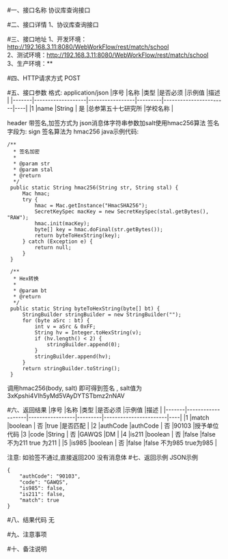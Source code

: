 #一、接口名称
协议库查询接口

#二、接口详情
1、协议库查询接口

#三、接口地址
1、开发环境：http://192.168.3.11:8080/WebWorkFlow/rest/match/school   
2、测试环境：http://192.168.3.11:8080/WebWorkFlow/rest/match/school  
3、生产环境：**  

#四、HTTP请求方式
POST

#五、接口参数
格式: application/json
|序号	|名称	            |类型              |是否必须	|示例值	                |描述 |
|-------|-------------------|-----------------|---------|-----------------------|----|
|1	|name	            |String             | 是	        |总参第五十七研究所	  |学校名称 |

header 带签名,加签方式为 json消息体字符串参数加salt使用hmac256算法  签名字段为: sign  签名算法为 hmac256
java示例代码:

  
    /**
      * 签名加密
      *
      * @param str
      * @param stal
      * @return
      */
     public static String hmac256(String str, String stal) {
         Mac hmac;
         try {
             hmac = Mac.getInstance("HmacSHA256");
             SecretKeySpec macKey = new SecretKeySpec(stal.getBytes(), "RAW");
             hmac.init(macKey);
             byte[] key = hmac.doFinal(str.getBytes());
             return byteToHexString(key);
         } catch (Exception e) {
             return null;
         }
     }
  
     /**
      * Hex转换
      *
      * @param bt
      * @return
      */
     public static String byteToHexString(byte[] bt) {
         StringBuilder stringBuilder = new StringBuilder("");
         for (byte aSrc : bt) {
             int v = aSrc & 0xFF;
             String hv = Integer.toHexString(v);
             if (hv.length() < 2) {
                 stringBuilder.append(0);
             }
             stringBuilder.append(hv);
         }
         return stringBuilder.toString();
     }

调用hmac256(body, salt) 即可得到签名 , salt值为3xKpshi4Vlh5yMd5VAyDYTSTbmz2nNAV

#六、返回结果
|序号	|名称	            |类型              |是否必须	|示例值	                |描述 |
|-------|-------------------|-----------------|---------|-----------------------|----|
|1	|match	            |boolean             | 否	        |true	                    |是否匹配 |
|2	|authCode	     |authCode          | 否	        |90103                    |授予单位代码
|3  |code  |String          | 否         |GAWQS           |DM |
|4  |is211       |boolean          | 否         |false                |false 不为211 true 为211 |
|5  |is985      |boolean          | 否         |false                 |false 不为985 true为985 |

注意: 如验签不通过,直接返回200 没有消息体
#七、返回示例
JSON示例  


    {
        "authCode": "90103",
        "code": "GAWQS",
        "is985": false,
        "is211": false,
        "match": true
    }

#八、结果代码
无

#九、注意事项

#十、备注说明

